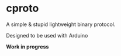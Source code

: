 cproto
==

A simple & stupid lightweight binary protocol.

Designed to be used with Arduino


**Work in progress**
